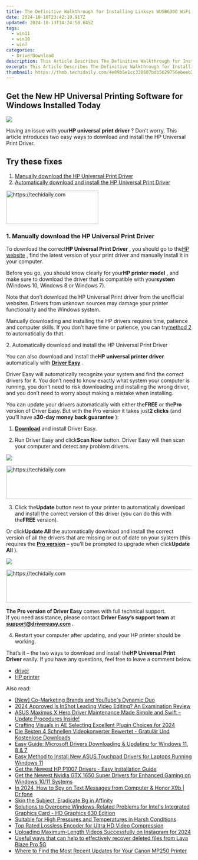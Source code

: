 ```yaml
---
title: The Definitive Walkthrough for Installing Linksys WUSB6300 WiFi USB Adapter Drivers
date: 2024-10-10T23:42:19.917Z
updated: 2024-10-13T14:24:50.645Z
tags:
  - win11
  - win10
  - win7
categories:
  - DriverDownload
description: This Article Describes The Definitive Walkthrough for Installing Linksys WUSB6300 WiFi USB Adapter Drivers
excerpt: This Article Describes The Definitive Walkthrough for Installing Linksys WUSB6300 WiFi USB Adapter Drivers
thumbnail: https://thmb.techidaily.com/4e09b5e1cc338687bdb5629756ebeeb2fe654043864239ecb486e820200a0bb1.jpg
---
```


## Get the New HP Universal Printing Software for Windows Installed Today

![](https://images.drivereasy.com/wp-content/uploads/2018/05/img_5af2754447a63.jpg)

 Having an issue with your**HP universal print driver** ? Don’t worry. This article introduces two easy ways to download and install the HP Universal Print Driver.

## Try these fixes

1. [Manually download the HP Universal Print Driver](https://tools.techidaily.com/drivereasy/download/)
2. [Automatically download and install the HP Universal Print Driver](https://tools.techidaily.com/drivereasy/download/)

<!-- affiliate ads begin -->
<a href="https://aligracehair.sjv.io/c/5597632/2135368/19272" target="_top" id="2135368">
  <img src="//a.impactradius-go.com/display-ad/19272-2135368" border="0" alt="https://techidaily.com" width="250" height="90"/>
</a>
<img height="0" width="0" src="https://aligracehair.sjv.io/i/5597632/2135368/19272" style="position:absolute;visibility:hidden;" border="0" />
<!-- affiliate ads end -->

### 1\. Manually download the HP Universal Print Driver

 To download the correct**HP Universal Print Driver** , you should go to the[HP website](https://support.hp.com/drivers) , find the latest version of your print driver and manually install it in your computer.

 Before you go, you should know clearly for your**HP printer model** , and make sure to download the driver that is compatible with your**system** (Windows 10, Windows 8 or Windows 7).

 Note that don’t download the HP Universal Print driver from the unofficial websites. Drivers from unknown sources may damage your printer functionality and the Windows system.

 Manually downloading and installing the HP drivers requires time, patience and computer skills. If you don’t have time or patience, you can try[method 2](https://tools.techidaily.com/drivereasy/download/) to automatically do that.

 2\. Automatically download and install the HP Universal Print Driver

 You can also download and install the**HP universal printer driver** automatically with **[Driver Easy](https://tools.techidaily.com/drivereasy/download/)**  .

 Driver Easy will automatically recognize your system and find the correct drivers for it. You don’t need to know exactly what system your computer is running, you don’t need to risk downloading and installing the wrong driver, and you don’t need to worry about making a mistake when installing.

 You can update your drivers automatically with either the**FREE** or the**Pro** version of Driver Easy. But with the Pro version it takes just**2 clicks** (and you’ll have a**30-day money back guarantee** ):

 1) **[Download](https://tools.techidaily.com/drivereasy/download/)**  and install Driver Easy.

 2) Run Driver Easy and click**Scan Now** button. Driver Easy will then scan your computer and detect any problem drivers.

![](https://images.drivereasy.com/wp-content/uploads/2018/05/img_5af11f1d25dbe.png)

<!-- affiliate ads begin -->
<a href="https://appsumo.8odi.net/c/5597632/2068439/7443" target="_top" id="2068439">
  <img src="//a.impactradius-go.com/display-ad/7443-2068439" border="0" alt="https://techidaily.com" width="728" height="90"/>
</a>
<img height="0" width="0" src="https://appsumo.8odi.net/i/5597632/2068439/7443" style="position:absolute;visibility:hidden;" border="0" />
<!-- affiliate ads end -->

 3) Click the**Update** button next to your printer to automatically download and install the correct version of this driver (you can do this with the**FREE** version).

 Or click**Update All** the automatically download and install the correct version of all the drivers that are missing or out of date on your system (this requires the **[Pro version](https://tools.techidaily.com/drivereasy/download/)**  – you’ll be prompted to upgrade when click**Update All** ).

![](https://images.drivereasy.com/wp-content/uploads/2018/05/img_5af11f403b2dc.jpg)

<!-- affiliate ads begin -->
<a href="https://jalbum-affiliate-program.sjv.io/c/5597632/1838960/17916" target="_top" id="1838960">
  <img src="//a.impactradius-go.com/display-ad/17916-1838960" border="0" alt="https://techidaily.com" width="728" height="90"/>
</a>
<img height="0" width="0" src="https://jalbum-affiliate-program.sjv.io/i/5597632/1838960/17916" style="position:absolute;visibility:hidden;" border="0" />
<!-- affiliate ads end -->

**The Pro version of Driver Easy** comes with full technical support.  
 If you need assistance, please contact **Driver Easy’s support team** at **[support@drivereasy.com](https://tools.techidaily.com/drivereasy/download/) .**

 4) Restart your computer after updating, and your HP printer should be working.

 That’s it – the two ways to download and install the**HP Universal Print Driver** easily. If you have any questions, feel free to leave a comment below.

* [driver](https://tools.techidaily.com/drivereasy/download/)
* [HP printer](https://tools.techidaily.com/drivereasy/download/)

<ins class="adsbygoogle"
     style="display:block"
     data-ad-format="autorelaxed"
     data-ad-client="ca-pub-7571918770474297"
     data-ad-slot="1223367746"></ins>

<ins class="adsbygoogle"
     style="display:block"
     data-ad-client="ca-pub-7571918770474297"
     data-ad-slot="8358498916"
     data-ad-format="auto"
     data-full-width-responsive="true"></ins>

<span class="atpl-alsoreadstyle">Also read:</span>
<div><ul>
<li><a href="https://article-knowledge.techidaily.com/new-co-marketing-brands-and-youtubes-dynamic-duo/"><u>[New] Co-Marketing Brands and YouTube's Dynamic Duo</u></a></li>
<li><a href="https://fox-direct.techidaily.com/2024-approved-is-inshot-leading-video-editing-an-examination-review/"><u>2024 Approved Is InShot Leading Video Editing? An Examination Review</u></a></li>
<li><a href="https://hardware-help.techidaily.com/1722970790934-asus-maximus-x-hero-driver-maintenance-made-simple-and-swift-update-procedures-inside/"><u>ASUS Maximus X Hero Driver Maintenance Made Simple and Swift – Update Procedures Inside!</u></a></li>
<li><a href="https://vp-tips.techidaily.com/crafting-visuals-in-ae-selecting-excellent-plugin-choices-for-2024/"><u>Crafting Visuals in AE Selecting Excellent Plugin Choices for 2024</u></a></li>
<li><a href="https://some-guidance.techidaily.com/die-besten-4-schnellen-videokonverter-bewertet-gratular-und-kostenlose-downloads/"><u>Die Besten 4 Schnellen Videokonverter Bewertet - Gratulär Und Kostenlose Downloads</u></a></li>
<li><a href="https://hardware-help.techidaily.com/easy-guide-microsoft-drivers-downloading-and-updating-for-windows-11-8-and-7/"><u>Easy Guide: Microsoft Drivers Downloading & Updating for Windows 11, 8 & 7</u></a></li>
<li><a href="https://hardware-help.techidaily.com/easy-method-to-install-new-asus-touchpad-drivers-for-laptops-running-windows-11/"><u>Easy Method to Install New ASUS Touchpad Drivers for Laptops Running Windows 11</u></a></li>
<li><a href="https://hardware-help.techidaily.com/get-the-newest-hp-p1007-drivers-easy-installation-guide/"><u>Get the Newest HP P1007 Drivers - Easy Installation Guide</u></a></li>
<li><a href="https://hardware-help.techidaily.com/get-the-newest-nvidia-gtx-1650-super-drivers-for-enhanced-gaming-on-windows-1011-systems/"><u>Get the Newest Nvidia GTX 1650 Super Drivers for Enhanced Gaming on Windows 10/11 Systems</u></a></li>
<li><a href="https://android-location-track.techidaily.com/in-2024-how-to-spy-on-text-messages-from-computer-and-honor-x9b-drfone-by-drfone-virtual-android/"><u>In 2024, How to Spy on Text Messages from Computer & Honor X9b | Dr.fone</u></a></li>
<li><a href="https://extra-hints.techidaily.com/skin-the-subject-eradicate-bg-in-affinity/"><u>Skin the Subject, Eradicate Bg in Affinity</u></a></li>
<li><a href="https://hardware-help.techidaily.com/solutions-to-overcome-windows-related-problems-for-intels-integrated-graphics-card-hd-graphics-630-edition/"><u>Solutions to Overcome Windows-Related Problems for Intel's Integrated Graphics Card - HD Graphics 630 Edition</u></a></li>
<li><a href="https://hardware-help.techidaily.com/suitable-for-high-pressures-and-temperatures-in-harsh-conditions/"><u>Suitable for High Pressures and Temperatures in Harsh Conditions</u></a></li>
<li><a href="https://vp-tips.techidaily.com/top-rated-lossless-encoder-for-ultra-hd-video-compression/"><u>Top Rated Lossless Encoder for Ultra HD Video Compression</u></a></li>
<li><a href="https://instagram-clips.techidaily.com/uploading-maximum-length-videos-successfully-on-instagram-for-2024/"><u>Uploading Maximum-Length Videos Successfully on Instagram for 2024</u></a></li>
<li><a href="https://techidaily.com/useful-ways-that-can-help-to-effectively-recover-deleted-files-from-lava-blaze-pro-5g-by-fonelab-android-recover-data/"><u>Useful ways that can help to effectively recover deleted files from Lava Blaze Pro 5G</u></a></li>
<li><a href="https://hardware-help.techidaily.com/where-to-find-the-most-recent-updates-for-your-canon-mp250-printer/"><u>Where to Find the Most Recent Updates for Your Canon MP250 Printer</u></a></li>
</ul></div>

